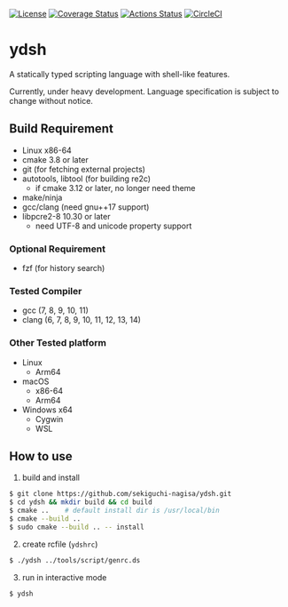 [![License](https://img.shields.io/badge/license-Apache%202-blue.svg)](https://opensource.org/licenses/Apache-2.0)
[![Coverage Status](https://coveralls.io/repos/github/sekiguchi-nagisa/ydsh/badge.svg?branch=master)](https://coveralls.io/github/sekiguchi-nagisa/ydsh?branch=master)
[![Actions Status](https://github.com/sekiguchi-nagisa/ydsh/workflows/GitHub%20Actions/badge.svg)](https://github.com/sekiguchi-nagisa/ydsh/actions)
[![CircleCI](https://circleci.com/gh/sekiguchi-nagisa/ydsh.svg?style=shield)](https://circleci.com/gh/sekiguchi-nagisa/ydsh)

# ydsh

A statically typed scripting language with shell-like features.

Currently, under heavy development. Language specification is subject to change without notice.

## Build Requirement

* Linux x86-64
* cmake 3.8 or later
* git (for fetching external projects)
* autotools, libtool (for building re2c)
    * if cmake 3.12 or later, no longer need theme
* make/ninja
* gcc/clang (need gnu++17 support)
* libpcre2-8 10.30 or later
    * need UTF-8 and unicode property support

### Optional Requirement

* fzf (for history search)

### Tested Compiler

* gcc (7, 8, 9, 10, 11)
* clang (6, 7, 8, 9, 10, 11, 12, 13, 14)

### Other Tested platform

* Linux
    * Arm64
* macOS
    * x86-64
    * Arm64
* Windows x64
    * Cygwin
    * WSL

## How to use

1. build and install

```sh
$ git clone https://github.com/sekiguchi-nagisa/ydsh.git
$ cd ydsh && mkdir build && cd build
$ cmake ..    # default install dir is /usr/local/bin
$ cmake --build ..
$ sudo cmake --build .. -- install
```

2. create rcfile (`ydshrc`)

```sh
$ ./ydsh ../tools/script/genrc.ds
```

3. run in interactive mode

```sh
$ ydsh
```
